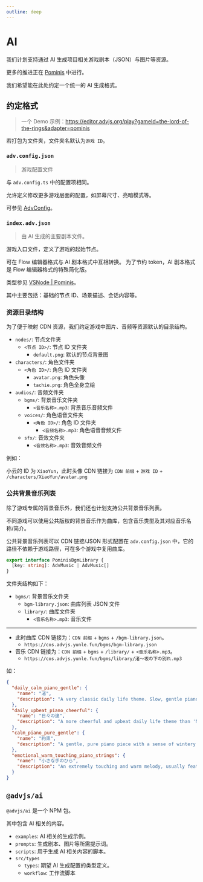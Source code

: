 ```yaml
---
outline: deep
---
```


# AI

我们计划支持通过 AI 生成项目相关游戏剧本（JSON）与图片等资源。

更多的推进正在 [Pominis](https://www.pominis.com/) 中进行。

我们希望能在此处约定一个统一的 AI 生成格式。

## 约定格式

> 一个 Demo 示例：<https://editor.advjs.org/play?gameId=the-lord-of-the-rings&adapter=pominis>

若打包为文件夹，文件夹名默认为`游戏 ID`。

### `adv.config.json`

> 游戏配置文件

与 `adv.config.ts` 中的配置项相同。

允许定义修改更多游戏层面的配置，如屏幕尺寸、亮暗模式等。

可参见 [AdvConfig](/api/@advjs/types/interfaces/AdvConfig)。

### `index.adv.json`

> 由 AI 生成的主要剧本文件。

游戏入口文件，定义了游戏的起始节点。

可在 Flow 编辑器格式与 AI 剧本格式中互相转换。
为了节约 token，AI 剧本格式是 Flow 编辑器格式的特殊简化版。

类型参见 [VSNode | Pominis](/api/plugins/plugin-pominis/interfaces/VSNode)。

其中主要包括：基础的节点 ID、场景描述、会话内容等。

### 资源目录结构

为了便于映射 CDN 资源，我们约定游戏中图片、音频等资源默认的目录结构。

- `nodes/`: 节点文件夹
  - `<节点 ID>/`: 节点 ID 文件夹
    - `default.png`: 默认的节点背景图
- `characters/`: 角色文件夹
  - `<角色 ID>/`: 角色 ID 文件夹
    - `avatar.png`: 角色头像
    - `tachie.png`: 角色全身立绘
- `audios/`: 音频文件夹
  - `bgms/`: 背景音乐文件夹
    - `<音乐名称>.mp3`: 背景音乐音频文件
  - `voices/`: 角色语音文件夹
    - `<角色 ID>/`: 角色 ID 文件夹
      - `<音频名称>.mp3`: 角色语音音频文件
  - `sfx/`: 音效文件夹
    - `<音效名称>.mp3`: 音效音频文件

例如：

小云的 ID 为 `XiaoYun`，此时头像 CDN 链接为 `CDN 前缀` + `游戏 ID` + `/characters/XiaoYun/avatar.png`

### 公共背景音乐列表

除了游戏专属的背景音乐外，我们还也计划支持公共背景音乐列表。

不同游戏可以使用公共版权的背景音乐作为曲库，包含音乐类型及其对应音乐名称/简介。

公共背景音乐列表可以 CDN 链接/JSON 形式配置在 `adv.config.json` 中，它的路径不依赖于游戏路径，可在多个游戏中复用曲库。

```ts
export interface PominisBgmLibrary {
  [key: string]: AdvMusic | AdvMusic[]
}
```

文件夹结构如下：

- `bgms/`: 背景音乐文件夹
  - `bgm-library.json`: 曲库列表 JSON 文件
  - `library/`: 曲库文件夹
    - `<音乐名称>.mp3`: 音乐文件

---

- 此时曲库 CDN 链接为：`CDN 前缀` + `bgms` + `/bgm-library.json`。
  - `https://cos.advjs.yunle.fun/bgms/bgm-library.json`
- 音乐 CDN 链接为：`CDN 前缀` + `bgms` + `/library/` + `<音乐名称>.mp3`。
  - `https://cos.advjs.yunle.fun/bgms/library/渚～坂の下の別れ.mp3`

如：

```json
{
  "daily_calm_piano_gentle": {
    "name": "渚",
    "description": "A very classic daily life theme. Slow, gentle piano melody with warmth and a subtle touch of melancholy. Perfect for peaceful school scenes, casual chats, quiet afternoons, or introducing the character Nagisa. Creates a comforting, serene atmosphere."
  },
  "daily_upbeat_piano_cheerful": {
    "name": "日々の遑",
    "description": "A more cheerful and upbeat daily life theme than 'Nagisa'. Faster tempo, lively piano melody with light percussion. Suitable for energetic mornings, school breaks, lighthearted club activities. Conveys sunshine and carefree feelings."
  },
  "calm_piano_pure_gentle": {
    "name": "約束",
    "description": "A gentle, pure piano piece with a sense of wintery clarity. Simple, touching melody suitable for quiet, warm moments between two people, a character's inner peace, or as a prelude to slightly melancholic memories. Creates a pure, tranquil atmosphere."
  },
  "emotional_warm_touching_piano_strings": {
    "name": "小さな手のひら",
    "description": "An extremely touching and warm melody, usually featuring piano and strings. Expresses deep familial love, romance, or friendship, filled with healing and redemption. Use for highly emotional heartwarming moments, relationship breakthroughs, successful confessions, or reunions."
  }
}
```

## `@advjs/ai`

`@advjs/ai` 是一个 NPM 包。

其中包含 AI 相关的内容。

- `examples`: AI 相关的生成示例。
- `prompts`: 生成剧本、图片等所需提示词。
- `scripts`: 用于生成 AI 相关内容的脚本。
- `src/types`
  - `types`: 期望 AI 生成配置的类型定义。
  - `workflow`: 工作流脚本
